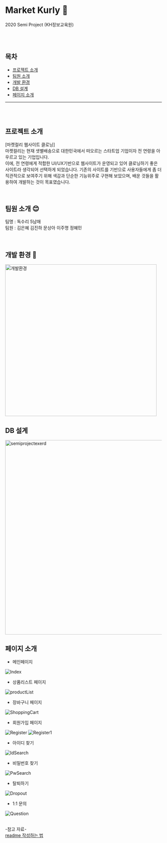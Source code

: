 # Market Kurly 🛒
2020 Semi Project (KH정보교육원)

<br/>
<br/>

## 목차
- <a href="#projectintro">프로젝트 소개</a>
- <a href="#team">팀원 소개</a>
- <a href="#settings">개발 환경</a>
- <a href="#db">DB 설계</a>
- <a href="#pageintro">페이지 소개</a>

-------------

<br/>
<br/>

## <a name="projectintro">프로젝트 소개</a>
[마켓컬리 웹사이트 클로닝]<br/>
마켓컬리는 현재 샛별배송으로 대한민국에서 떠오르는 스타트업 기업이자 전 연령을 아우르고 있는 기업입니다.<br/> 
이에, 전 연령에게 적합한 UI/UX기반으로 웹사이트가 운영되고 있어 클로닝하기 좋은 사이트라 생각되어 선택하게 되었습니다. 기존의 사이트를 기반으로 사용자들에게 좀 더 직관적으로 보여주기 위해 색감과 단순한 기능위주로 구현해 보았으며, 배운 것들을 활용하여 개발하는 것이 목표였습니다.

<br/>

## <a name="team">팀원 소개 😊</a>
팀명 : 독수리 5남매 <br/>
팀원 : 김은혜 김진하 문상아 이주명 정혜민

<br/>

## <a name="settings">개발 환경 🔧</a>
<img width="487" alt="개발환경" src="https://user-images.githubusercontent.com/51870028/92546447-8aba5800-f28d-11ea-8c79-db4b9cd01ba5.PNG">

<br/>

## <a name="db">DB 설계</a>
<img width="624" alt="semiprojectexerd" src="https://user-images.githubusercontent.com/51870028/92545488-3a41fb00-f28b-11ea-839f-79e188672071.png">

<br/>

## <a name="pageintro">페이지 소개</a>
- 메인페이지
<img alt="Index" src="https://user-images.githubusercontent.com/51870028/92546929-b5f17700-f28e-11ea-8864-7653684e25fa.png">

- 상품리스트 페이지
<img alt="productList" src="https://user-images.githubusercontent.com/51870028/92547242-6a8b9880-f28f-11ea-8625-edaedaa91f8b.png">

- 장바구니 페이지
<img alt="ShoppingCart" src="https://user-images.githubusercontent.com/51870028/92559681-03c8a800-f2ac-11ea-998b-dde17b836c8d.png">

- 회원가입 페이지
<img alt="Register" src="https://user-images.githubusercontent.com/66661653/92554617-babf2680-f2a0-11ea-9efe-0b39d715d964.png">
<img alt="Register1" src="https://user-images.githubusercontent.com/66661653/92561367-0d9fda80-f2af-11ea-80b0-b4a18ffb55af.png">

- 아이디 찾기
<img alt="IdSearch" src="https://user-images.githubusercontent.com/66661653/92556542-2dca9c00-f2a5-11ea-8086-7ee2145a3500.png">

- 비밀번호 찾기
<img alt="PwSearch" src="https://user-images.githubusercontent.com/66661653/92556607-5f436780-f2a5-11ea-9692-05a6dc39f538.png">

- 탈퇴하기
<img alt="Dropout" src="https://user-images.githubusercontent.com/66661653/92561262-dd583c00-f2ae-11ea-929b-b55e4c96fe17.png">

- 1:1 문의 
<img alt="Question" src="https://user-images.githubusercontent.com/66661653/92561490-417b0000-f2af-11ea-946a-5cfa98cfad34.png">

<br/>
<br/>

-참고 자료- <br/>
<a href="https://m.blog.naver.com/jooeun0502/221956294941">readme 작성하는 법</a>

